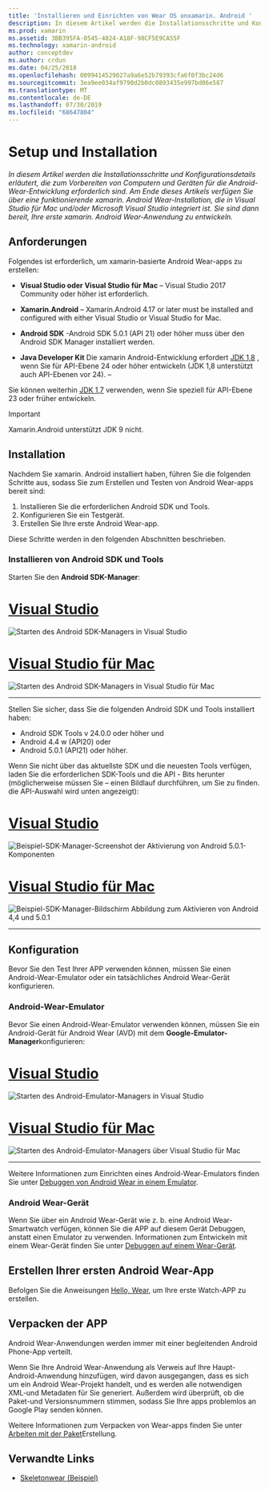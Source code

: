```yaml
---
title: 'Installieren und Einrichten von Wear OS onxamarin. Android '
description: In diesem Artikel werden die Installationsschritte und Konfigurationsdetails erläutert, die zum Vorbereiten von Computern und Geräten für die Android-Wear-Entwicklung erforderlich sind. Am Ende dieses Artikels verfügen Sie über eine funktionierende xamarin. Android Wear-Installation, die in Visual Studio für Mac und/oder Microsoft Visual Studio integriert ist. Sie sind dann bereit, Ihre erste xamarin. Android Wear-Anwendung zu entwickeln.
ms.prod: xamarin
ms.assetid: 3BB395FA-0545-4024-A18F-98CF5E9CA55F
ms.technology: xamarin-android
author: conceptdev
ms.author: crdun
ms.date: 04/25/2018
ms.openlocfilehash: 0099414529027a9a6e52b79393cfa6f0f3bc24d6
ms.sourcegitcommit: 3ea9ee034af9790d2b0dc0893435e997bd06e587
ms.translationtype: MT
ms.contentlocale: de-DE
ms.lasthandoff: 07/30/2019
ms.locfileid: "68647804"
---
```

# <a name="setup-and-installation"></a>Setup und Installation

_In diesem Artikel werden die Installationsschritte und Konfigurationsdetails erläutert, die zum Vorbereiten von Computern und Geräten für die Android-Wear-Entwicklung erforderlich sind. Am Ende dieses Artikels verfügen Sie über eine funktionierende xamarin. Android Wear-Installation, die in Visual Studio für Mac und/oder Microsoft Visual Studio integriert ist. Sie sind dann bereit, Ihre erste xamarin. Android Wear-Anwendung zu entwickeln._

## <a name="requirements"></a>Anforderungen

Folgendes ist erforderlich, um xamarin-basierte Android Wear-apps zu erstellen:

-   **Visual Studio oder Visual Studio für Mac** &ndash; Visual Studio 2017 Community oder höher ist erforderlich.

-   **Xamarin.Android** &ndash; Xamarin.Android 4.17 or later must be installed and configured with either Visual Studio or Visual Studio for Mac.

-   **Android SDK** -Android SDK 5.0.1 (API 21) oder höher muss über den Android SDK Manager installiert werden.

-   **Java Developer Kit** Die xamarin Android-Entwicklung erfordert [JDK 1,8](https://www.oracle.com/technetwork/java/javase/downloads/jdk8-downloads-2133151.html) , wenn Sie für API-Ebene 24 oder höher entwickeln (JDK 1,8 unterstützt auch API-Ebenen vor 24). &ndash;

Sie können weiterhin [JDK 1,7](https://www.oracle.com/technetwork/java/javase/downloads/jdk7-downloads-1880260.html) verwenden, wenn Sie speziell für API-Ebene 23 oder früher entwickeln.

> [!IMPORTANT]
> Xamarin.Android unterstützt JDK 9 nicht.

## <a name="installation"></a>Installation

Nachdem Sie xamarin. Android installiert haben, führen Sie die folgenden Schritte aus, sodass Sie zum Erstellen und Testen von Android Wear-apps bereit sind: 

1.  Installieren Sie die erforderlichen Android SDK und Tools.
2.  Konfigurieren Sie ein Testgerät.
3.  Erstellen Sie Ihre erste Android Wear-app.

Diese Schritte werden in den folgenden Abschnitten beschrieben.


### <a name="install-android-sdk-and-tools"></a>Installieren von Android SDK und Tools 

Starten Sie den **Android SDK-Manager**: 

# <a name="visual-studiotabwindows"></a>[Visual Studio](#tab/windows)

![Starten des Android SDK-Managers in Visual Studio](installation-images/vs/sdk-menu.png)

# <a name="visual-studio-for-mactabmacos"></a>[Visual Studio für Mac](#tab/macos)

![Starten des Android SDK-Managers in Visual Studio für Mac](installation-images/xs/sdk-menu.png)

-----


Stellen Sie sicher, dass Sie die folgenden Android SDK und Tools installiert haben:

* Android SDK Tools v 24.0.0 oder höher und
* Android 4.4 w (API20) oder
* Android 5.0.1 (API21) oder höher.

Wenn Sie nicht über das aktuellste SDK und die neuesten Tools verfügen, laden Sie die erforderlichen SDK-Tools und die API *-* Bits herunter (möglicherweise müssen Sie &ndash; einen Bildlauf durchführen, um Sie zu finden. die API-Auswahl wird unten angezeigt): 

# <a name="visual-studiotabwindows"></a>[Visual Studio](#tab/windows)

![Beispiel-SDK-Manager-Screenshot der Aktivierung von Android 5.0.1-Komponenten](installation-images/vs/sdk-select.png)

# <a name="visual-studio-for-mactabmacos"></a>[Visual Studio für Mac](#tab/macos)

![Beispiel-SDK-Manager-Bildschirm Abbildung zum Aktivieren von Android 4,4 und 5.0.1](installation-images/xs/sdk-select.png)

-----


## <a name="configuration"></a>Konfiguration

Bevor Sie den Test Ihrer APP verwenden können, müssen Sie einen Android-Wear-Emulator oder ein tatsächliches Android Wear-Gerät konfigurieren. 


### <a name="android-wear-emulator"></a>Android-Wear-Emulator

Bevor Sie einen Android-Wear-Emulator verwenden können, müssen Sie ein Android-Gerät für Android Wear (AVD) mit dem **Google-Emulator-Manager**konfigurieren:

# <a name="visual-studiotabwindows"></a>[Visual Studio](#tab/windows)

![Starten des Android-Emulator-Managers in Visual Studio](installation-images/vs/emulator-menu.png)

# <a name="visual-studio-for-mactabmacos"></a>[Visual Studio für Mac](#tab/macos)

![Starten des Android-Emulator-Managers über Visual Studio für Mac](installation-images/xs/emulator-menu.png)

-----

Weitere Informationen zum Einrichten eines Android-Wear-Emulators finden Sie unter [Debuggen von Android Wear in einem Emulator](~/android/wear/deploy-test/debug-on-emulator.md).


### <a name="android-wear-device"></a>Android Wear-Gerät

Wenn Sie über ein Android Wear-Gerät wie z. b. eine Android Wear-Smartwatch verfügen, können Sie die APP auf diesem Gerät Debuggen, anstatt einen Emulator zu verwenden. Informationen zum Entwickeln mit einem Wear-Gerät finden Sie unter [Debuggen auf einem Wear-Gerät](~/android/wear/deploy-test/debug-on-device.md).


## <a name="create-your-first-android-wear-app"></a>Erstellen Ihrer ersten Android Wear-App

Befolgen Sie die Anweisungen [Hello, Wear,](~/android/wear/get-started/hello-wear.md) um Ihre erste Watch-APP zu erstellen.


## <a name="packaging-your-app"></a>Verpacken der APP

Android Wear-Anwendungen werden immer mit einer begleitenden Android Phone-App verteilt. 

Wenn Sie Ihre Android Wear-Anwendung als Verweis auf Ihre Haupt-Android-Anwendung hinzufügen, wird davon ausgegangen, dass es sich um ein Android Wear-Projekt handelt, und es werden alle notwendigen XML-und Metadaten für Sie generiert. Außerdem wird überprüft, ob die Paket-und Versionsnummern stimmen, sodass Sie Ihre apps problemlos an Google Play senden können. 

Weitere Informationen zum Verpacken von Wear-apps finden Sie unter [Arbeiten mit der Paket](~/android/wear/deploy-test/packaging.md)Erstellung.


## <a name="related-links"></a>Verwandte Links

- [Skeletonwear (Beispiel)](https://docs.microsoft.com/samples/xamarin/monodroid-samples/wear-skeletonwear)
